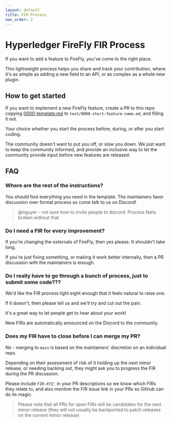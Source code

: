 ```yaml
---
layout: default
title: FIR Process
nav_order: 2
---
```


# Hyperledger FireFly FIR Process

If you want to add a feature to FireFly, you've come to the right place.

This lightweight process helps you share and track your contribution, where it's as simple as adding
a new field to an API, or as complex as a whole new plugin.

## How to get started

If you want to implement a new FireFly feature, create a PR to this repo copying
[0000-template.md](0000-template.md) to `text/0000-short-feature-name.md`, and filling it out.

Your choice whether you start the process before, during, or after you start coding.

The community doesn't want to put you off, or slow you down. We just want to keep the community
informed, and provide an inclusive way to let the community provide input before new features
are released.

## FAQ

### Where are the rest of the instructions?

You should find everything you need in the template. The maintainers favor discussion over
formal process so come talk to us on Discord!

> @nguyer - not sure how to invite people to discord. Process feels broken without that

### Do I need a FIR for every improvement?

If you're changing the externals of FireFly, then yes please. It shouldn't take long.

If you're just fixing something, or making it work better internally, then a PR
discussion with the maintainers is enough.

### Do I really have to go through a bunch of process, just to submit some code???

We'd like the FIR process light eight enough that it feels natural to raise one.

If it doesn't, then please tell us and we'll try and cut out the pain.

It's a great way to let people get to hear about your work!

New FIRs are automatically announced on the Discord to the community.

### Does my FIR have to close before I can merge my PR?

No - merging to `main` is based on the maintainers' discretion on an individual repo.

Depending on their assessment of risk of it holding up the next minor release, or
needing backing out, they might ask you to progress the FIR during the PR discussion.

Please include `FIR-XYZ:` in your PR descriptions so we know which FIRs they relate to,
and also mention the FIR issue link in your PRs so Github can do its magic.

> Please note that all PRs for _open_ FIRs will be candidates for the next
> minor release (they will not usually be backported to patch releases on the current
> minor release)